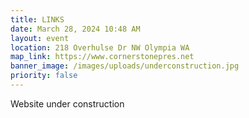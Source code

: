 ```yaml
---
title: LINKS
date: March 28, 2024 10:48 AM
layout: event
location: 218 Overhulse Dr NW Olympia WA
map_link: https://www.cornerstonepres.net
banner_image: /images/uploads/underconstruction.jpg
priority: false
---
```

W﻿ebsite under construction